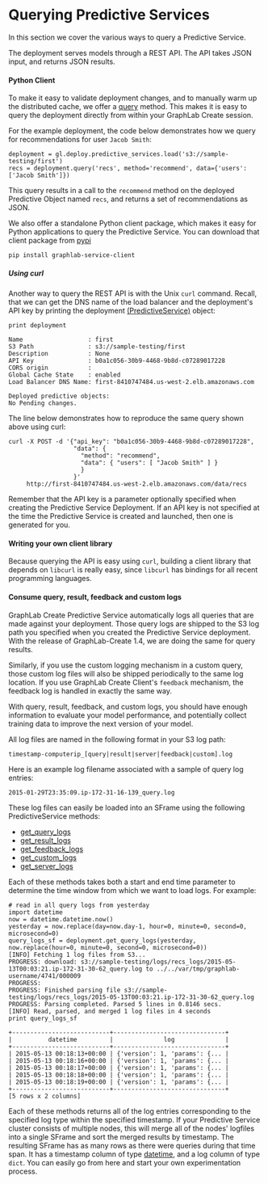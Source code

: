 # Querying Predictive Services
In this section we cover the various ways to query a Predictive Service.

The deployment serves models through a REST API. The API takes JSON input, and
returns JSON results.

#### Python Client

To make it easy to validate deployment changes, and to manually warm up the
distributed cache, we offer a [query](
https://dato.com/products/create/docs/generated/graphlab.deploy._predictive_service._predictive_service.PredictiveService.query.html#graphlab.deploy._predictive_service._predictive_service.PredictiveService.query)
method. This makes it is easy to query the deployment directly from within your
GraphLab Create session.

For the example deployment, the code below demonstrates how we query for
recommendations for user ```Jacob Smith```:

```no-highlight
deployment = gl.deploy.predictive_services.load('s3://sample-testing/first')
recs = deployment.query('recs', method='recommend', data={'users':['Jacob Smith']})
```

This query results in a call to the `recommend` method on the deployed
Predictive Object named `recs`, and returns a set of recommendations as JSON.

We also offer a standalone Python client package, which makes it easy for Python
applications to query the Predictive Service. You can download that client
package from [pypi](https://pypi.python.org/pypi)

```no-highlight
pip install graphlab-service-client
```

##### Using curl

Another way to query the REST API is with the Unix ```curl``` command. Recall,
that we can get the DNS name of the load balancer and the deployment's API key
by printing the deployment
[(PredictiveService)](https://dato.com/products/create/docs/generated/graphlab.deploy.PredictiveService.html?highlight=predictiveservice)
object:

```no-highlight
print deployment
```

```
Name                  : first
S3 Path               : s3://sample-testing/first
Description           : None
API Key               : b0a1c056-30b9-4468-9b8d-c07289017228
CORS origin           :
Global Cache State    : enabled
Load Balancer DNS Name: first-8410747484.us-west-2.elb.amazonaws.com

Deployed predictive objects:
No Pending changes.
```

The line below demonstrates how to reproduce the same query shown above using
curl:

```no-highlight
curl -X POST -d '{"api_key": "b0a1c056-30b9-4468-9b8d-c07289017228",
                  "data": {
                    "method": "recommend",
                    "data": { "users": [ "Jacob Smith" ] }
                    }
                  }'
     http://first-8410747484.us-west-2.elb.amazonaws.com/data/recs
```

Remember that the API key is a parameter optionally specified when creating the
Predictive Service Deployment. If an API key is not specified at the time the
Predictive Service is created and launched, then one is generated for you.

#### Writing your own client library

Because querying the API is easy using ```curl```, building a client library
that depends on ```libcurl``` is really easy, since ```libcurl``` has bindings
for all recent programming languages.

#### Consume query, result, feedback and custom logs

GraphLab Create Predictive Service automatically logs all queries that are made
against your deployment. Those query logs are shipped to the S3 log path you
specified when you created the Predictive Service deployment. With the release
of GraphLab-Create 1.4, we are doing the same for query results.

Similarly, if you use the custom logging mechanism in a custom query, those
custom log files will also be shipped periodically to the same log location. If
you use GraphLab Create Client's `feedback` mechanism, the feedback log is
handled in exactly the same way.

With query, result, feedback, and custom logs, you should have enough
information to evaluate your model performance, and potentially collect training
data to improve the next version of your model.

All log files are named in the following format in your S3 log path:

	timestamp-computerip_[query|result|server|feedback|custom].log

Here is an example log filename associated with a sample of query log entries:

	2015-01-29T23:35:09.ip-172-31-16-139_query.log

These log files can easily be loaded into an SFrame using the following
PredictiveService methods:

- [get_query_logs](https://dato.com/products/create/docs/generated/graphlab.deploy.PredictiveService.get_query_logs.html#graphlab.deploy.PredictiveService.get_query_logs)
- [get_result_logs](https://dato.com/products/create/docs/generated/graphlab.deploy.PredictiveService.get_result_logs.html#graphlab.deploy.PredictiveService.get_result_logs)
- [get_feedback_logs](https://dato.com/products/create/docs/generated/graphlab.deploy.PredictiveService.get_feedback_logs.html#graphlab.deploy.PredictiveService.get_feedback_logs)
- [get_custom_logs](https://dato.com/products/create/docs/generated/graphlab.deploy.PredictiveService.get_custom_logs.html#graphlab.deploy.PredictiveService.get_custom_logs)
- [get_server_logs](https://dato.com/products/create/docs/generated/graphlab.deploy.PredictiveService.get_server_logs.html#graphlab.deploy.PredictiveService.get_server_logs)

Each of these methods takes both a start and end time parameter to determine the time window from which we want to load logs. For example:

```no-highlight
# read in all query logs from yesterday
import datetime
now = datetime.datetime.now()
yesterday = now.replace(day=now.day-1, hour=0, minute=0, second=0, microsecond=0)
query_logs_sf = deployment.get_query_logs(yesterday, now.replace(hour=0, minute=0, second=0, microsecond=0))
[INFO] Fetching 1 log files from S3...
PROGRESS: download: s3://sample-testing/logs/recs_logs/2015-05-13T00:03:21.ip-172-31-30-62_query.log to ../../var/tmp/graphlab-username/4741/000009
PROGRESS:
PROGRESS: Finished parsing file s3://sample-testing/logs/recs_logs/2015-05-13T00:03:21.ip-172-31-30-62_query.log
PROGRESS: Parsing completed. Parsed 5 lines in 0.8146 secs.
[INFO] Read, parsed, and merged 1 log files in 4 seconds
print query_logs_sf
```

```
+---------------------------+-------------------------------+
|          datetime         |              log              |
+---------------------------+-------------------------------+
| 2015-05-13 00:18:13+00:00 | {'version': 1, 'params': {... |
| 2015-05-13 00:18:16+00:00 | {'version': 1, 'params': {... |
| 2015-05-13 00:18:17+00:00 | {'version': 1, 'params': {... |
| 2015-05-13 00:18:18+00:00 | {'version': 1, 'params': {... |
| 2015-05-13 00:18:19+00:00 | {'version': 1, 'params': {... |
+---------------------------+-------------------------------+
[5 rows x 2 columns]
```

Each of these methods returns all of the log entries corresponding to the
specified log type within the specified timestamp. If your Predictive Service
cluster consists of multiple nodes, this will merge all of the nodes' logfiles
into a single SFrame and sort the merged results by timestamp. The resulting
SFrame has as many rows as there were queries during that time span. It has a
timestamp column of type
[datetime](https://docs.python.org/2/library/datetime.html), and a log column of
type `dict`. You can easily go from here and start your own experimentation
process.
